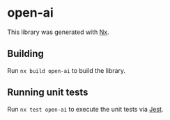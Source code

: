 # open-ai

This library was generated with [Nx](https://nx.dev).

## Building

Run `nx build open-ai` to build the library.

## Running unit tests

Run `nx test open-ai` to execute the unit tests via [Jest](https://jestjs.io).
